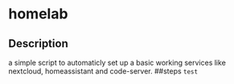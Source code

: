 # homelab
## Description
a simple script to automaticly set up a basic working services like nextcloud, homeassistant and code-server.
##steps
```test```

